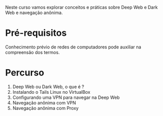 
Neste curso vamos explorar conceitos e práticas sobre Deep Web e Dark Web e navegação anônima.

# Pré-requisitos

Conhecimento prévio de redes de computadores pode auxiliar na compreensão dos termos.

# Percurso

1. Deep Web ou Dark Web, o que é ?
2. Instalando o Tails Linux no VirtualBox
3. Configurando uma VPN para navegar na Deep Web
4. Navegação anônima com VPN
5. Navegação anônima com Proxy